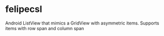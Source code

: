 # felipecsl
Android ListView that mimics a GridView with asymmetric items. Supports items with row span and column span
